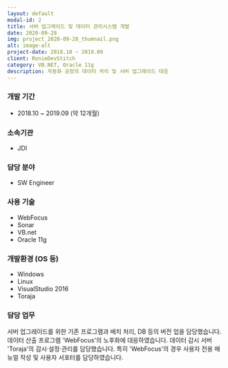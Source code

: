 ```yaml
---
layout: default
modal-id: 2
title: 서버 업그레이드 및 데이터 관리시스템 개발
date: 2020-09-28
img: project_2020-09-28_thumnail.png
alt: image-alt
project-date: 2018.10 ~ 2019.09
client: RonieDevStitch
category: VB.NET, Oracle 11g
description: 자동화 공장의 데이터 처리 및 서버 업그레이드 대응
---
```

### 개발 기간
* 2018.10 ~ 2019.09 (약 12개월)

### 소속기관
* JDI

### 담당 분야
* SW Engineer

### 사용 기술
* WebFocus
* Sonar
* VB.net
* Oracle 11g

### 개발환경 (OS 등)
* Windows
* Linux
* VisualStudio 2016
* Toraja

### 담당 업무
서버 업그레이드를 위한 기존 프로그램과 배치 처리, DB 등의 버전 업을 담당했습니다.
데이터 산출 프로그램 'WebFocus'의 노후화에 대응하였습니다.
데이터 감시 서버 'Toraja'의 감시·설정·관리를 담당했습니다.
특히 'WebFocus'의 경우 사용자 전용 매뉴얼 작성 및 사용자 서포터를 담당하였습니다.